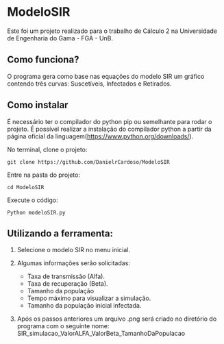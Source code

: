 ModeloSIR 
=== 

Este foi um projeto realizado para o trabalho de Cálculo 2 na Universidade de Engenharia do Gama - FGA - UnB. 

## Como funciona? 

O programa gera como base nas equações do modelo SIR um gráfico contendo três curvas: Suscetíveis, Infectados e Retirados. 

## Como instalar 

É necessário ter o compilador do python pip ou semelhante para rodar o projeto. É possível realizar a instalação do compilador python a partir da página oficial da linguagem(https://www.python.org/downloads/). 

 
No terminal, clone o projeto: 

``` 
git clone https://github.com/DanielrCardoso/ModeloSIR 
``` 

Entre na pasta do projeto: 
``` 
cd ModeloSIR 
``` 

Execute o código: 
``` 
Python modeloSIR.py 
``` 
## Utilizando a ferramenta: 
1. Selecione o modelo SIR no menu inicial. 

2. Algumas informações serão solicitadas: 
    - Taxa de transmissão (Alfa). 
    - Taxa de recuperação (Beta). 
    - Tamanho da população 
    - Tempo máximo para visualizar a simulação. 
    - Tamanho da população inicial infectada. 
    
3. Após os passos anteriores um arquivo .png será criado no diretório do programa com o seguinte nome: SIR_simulacao_ValorALFA_ValorBeta_TamanhoDaPopulacao 
